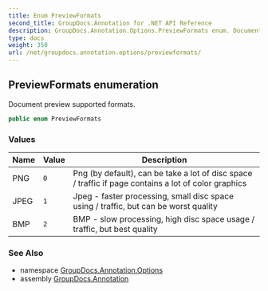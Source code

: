 ```yaml
---
title: Enum PreviewFormats
second_title: GroupDocs.Annotation for .NET API Reference
description: GroupDocs.Annotation.Options.PreviewFormats enum. Document preview supported formats
type: docs
weight: 350
url: /net/groupdocs.annotation.options/previewformats/
---
```

## PreviewFormats enumeration

Document preview supported formats.

```csharp
public enum PreviewFormats
```

### Values

| Name | Value | Description |
| --- | --- | --- |
| PNG | `0` | Png (by default), can be take a lot of disc space / traffic if page contains a lot of color graphics |
| JPEG | `1` | Jpeg - faster processing, small disc space using / traffic, but can be worst quality |
| BMP | `2` | BMP - slow processing, high disc space usage / traffic, but best quality |

### See Also

* namespace [GroupDocs.Annotation.Options](../../groupdocs.annotation.options/)
* assembly [GroupDocs.Annotation](../../)


